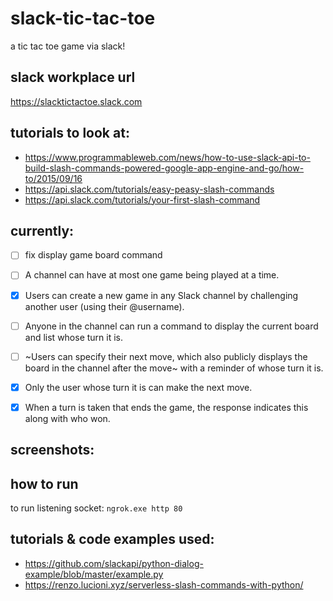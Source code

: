 # slack-tic-tac-toe
a tic tac toe game via slack!

## slack workplace url
https://slacktictactoe.slack.com

## tutorials to look at:
- https://www.programmableweb.com/news/how-to-use-slack-api-to-build-slash-commands-powered-google-app-engine-and-go/how-to/2015/09/16
- https://api.slack.com/tutorials/easy-peasy-slash-commands
- https://api.slack.com/tutorials/your-first-slash-command

## currently:
- [ ] fix display game board command
- [ ] A channel can have at most one game being played at a time.
- [x] Users can create a new game in any Slack channel by challenging another user (using their @username).
- [ ] Anyone in the channel can run a command to display the current board and list whose turn it is.
- [ ] ~Users can specify their next move, which also publicly displays the board in the channel after the move~ with a reminder of whose turn it is.
- [x] Only the user whose turn it is can make the next move.
- [x] When a turn is taken that ends the game, the response indicates this along with who won.


## screenshots:

## how to run
to run listening socket: `ngrok.exe http 80`

## tutorials & code examples used:
- https://github.com/slackapi/python-dialog-example/blob/master/example.py
- https://renzo.lucioni.xyz/serverless-slash-commands-with-python/